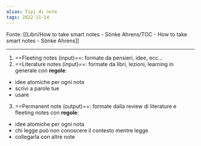 ```yaml
---
alias: Tipi di note
tags: 2022-11-14
---
```


Fonte: [[Libri/How to take smart notes - Sönke Ahrens/TOC - How to take smart notes - Sönke Ahrens]]

---

1. ==Fleeting notes (input)==: formate da pensieri, idee, ecc...
2. ==Literature notes (input)==: formate da libri, lezioni, learning in generale con **regole**:
- idee atomiche per ogni nota
- scrivi a parole tue
- usare 
3. ==Permanent note (output)==: formate dalla review di literature e fleeting notes con **regole**:
- idee atomiche per ogni nota
- chi legge può non conoscere il contesto mentre legge
- collegarla con altre note